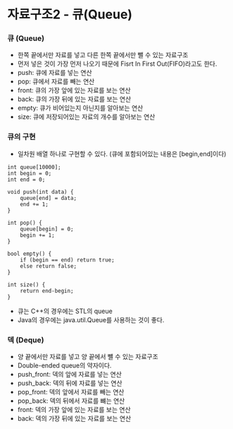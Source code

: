 # 자료구조2 - 큐(Queue)


### 큐 (Queue)

- 한쪽 끝에서만 자료를 넣고 다른 한쪽 끝에서만 뺄 수 있는 자료구조
- 먼저 넣은 것이 가장 먼저 나오기 때문에 Fisrt In First Out(FIFO)라고도 한다.
- push: 큐에 자료를 넣는 연산 
- pop: 큐에서 자료를 빼는 연산
- front: 큐의 가장 앞에 있는 자료를 보는 연산 
- back: 큐의 가장 뒤에 있는 자료를 보는 연산
- empty: 큐가 비어있는지 아닌지를 알아보는 연산
- size: 큐에 저장되어있는 자료의 개수를 알아보는 연산 


### 큐의 구현 

- 일차원 배열 하나로 구현할 수 있다. (큐에 포함되어있는 내용은 [begin,end]이다)

```
int queue[10000];
int begin = 0;
int end = 0;

void push(int data) {
    queue[end] = data;
    end += 1;
}

int pop() {
    queue[begin] = 0;
    begin += 1;
}

bool empty() {
    if (begin == end) return true;
    else return false;
}

int size() {
    return end-begin;
}
```


- 큐는 C++의 경우에는 STL의 queue
- Java의 경우에는 java.util.Queue를 사용하는 것이 좋다.



### 덱 (Deque)

- 양 끝에서만 자료를 넣고 양 끝에서 뺼 수 있는 자료구조
- Double-ended queue의 약자이다.
- push_front: 덱의 앞에 자료를 넣는 연산
- push_back: 덱의 뒤에 자료를 넣는 연산
- pop_front: 덱의 앞에서 자료를 빼는 연산
- pop_back: 덱의 뒤에서 자료를 뺴는 연산
- front: 덱의 가장 앞에 있는 자료를 보는 연산
- back: 덱의 가장 뒤에 있는 자료를 보는 연산 